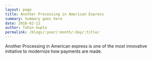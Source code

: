 ```yaml
---
layout: page
title: Another Processing in American Express
summary: Summary goes here
date: 2016-02-12
author: Tuhin Gupta
permalink: /blogs/:year/:month/:day/:title/
---
```

Another Processing in American express is one of the most innovative initiative to modernize how payments are made.
